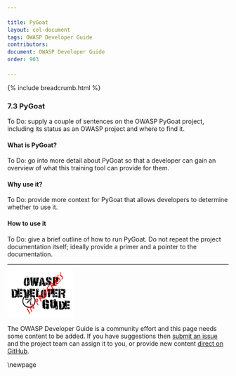 ```yaml
---

title: PyGoat
layout: col-document
tags: OWASP Developer Guide
contributors:
document: OWASP Developer Guide
order: 903

---
```


{% include breadcrumb.html %}

### 7.3 PyGoat

To Do: supply a couple of sentences on the OWASP PyGoat project,
including its status as an OWASP project and where to find it.

#### What is PyGoat?

To Do: go into more detail about PyGoat so that a developer
can gain an overview of what this training tool can provide for them.

#### Why use it?

To Do: provide more context for PyGoat that allows developers to determine whether to use it.

#### How to use it

To Do: give a brief outline of how to run PyGoat.
Do not repeat the project documentation itself; ideally provide a primer and a pointer to the documentation.

----

![Developer Guide](../assets/images/dg_wip.png "OWASP Developer Guide")

The OWASP Developer Guide is a community effort and this page needs some content to be added.
If you have suggestions then [submit an issue][issue0903] and the project team can assign it to you,
or provide new content [direct on GitHub][edit0903].

[issue0903]: https://github.com/OWASP/www-project-developer-guide/issues/new?labels=enhancement&template=request.md&title=Update:%2009-training-education/03-pygoat
[edit0903]: https://github.com/OWASP/www-project-developer-guide/blob/main/draft/09-training-education/03-pygoat.md

\newpage
